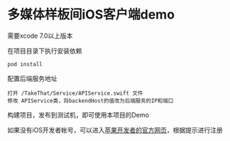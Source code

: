 多媒体样板间iOS客户端demo
===

需要xcode 7.0以上版本

在项目目录下执行安装依赖

	pod install
	
配置后端服务地址

	打开 /TakeThat/Service/APIService.swift 文件
	修改 APIService类，将backendHost的值改为后端服务的IP和端口
	
构建项目，发布到测试机，即可使用本项目的Demo

如果没有iOS开发者帐号，可以进入[苹果开发者的官方网页](https://developer.apple.com/programs/enroll/cn/)，根据提示进行注册
